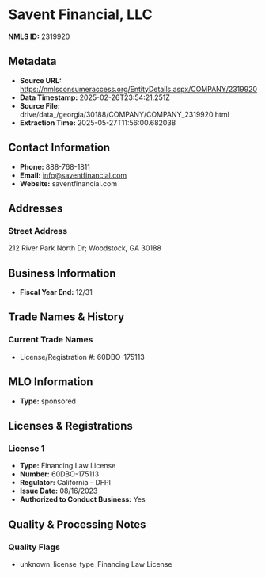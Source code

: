 # Savent Financial, LLC

**NMLS ID:** 2319920

## Metadata
- **Source URL:** https://nmlsconsumeraccess.org/EntityDetails.aspx/COMPANY/2319920
- **Data Timestamp:** 2025-02-26T23:54:21.251Z
- **Source File:** drive/data_/georgia/30188/COMPANY/COMPANY_2319920.html
- **Extraction Time:** 2025-05-27T11:56:00.682038

## Contact Information
- **Phone:** 888-768-1811
- **Email:** info@saventfinancial.com
- **Website:** saventfinancial.com

## Addresses
### Street Address
212 River Park North Dr; Woodstock, GA 30188

## Business Information
- **Fiscal Year End:** 12/31

## Trade Names & History
### Current Trade Names
- License/Registration #: 60DBO-175113

## MLO Information
- **Type:** sponsored

## Licenses & Registrations

### License 1
- **Type:** Financing Law License
- **Number:** 60DBO-175113
- **Regulator:** California - DFPI
- **Issue Date:** 08/16/2023
- **Authorized to Conduct Business:** Yes

## Quality & Processing Notes
### Quality Flags
- unknown_license_type_Financing Law License
